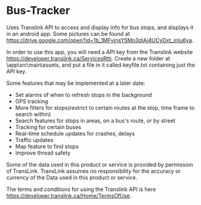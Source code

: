 # Bus-Tracker

Uses Translink API to access and display info for bus stops, and displays it in an android app. Some pictures can be found at https://drive.google.com/open?id=1b_1MFvjnsY5Mo3diAi4UCyDxt_mlu6ya.

In order to use this app, you will need a API key from the Translink website https://developer.translink.ca/ServicesRtti. Create a new folder at \app\src\main\assets, and put a file in it called keyfile.txt containing just the API key.

Some features that may be implemented at a later date:
- Set alarms of when to refresh stops in the background
- GPS tracking
- More filters for stops(restrict to certain routes at the stop, time frame to search within)
- Search features for stops in areas, on a bus's route, or by street 
- Tracking for certain buses
- Real-time schedule updates for crashes, delays
- Traffic updates
- Map feature to find stops
- Improve thread safety

Some of the data used in this product or service is provided by permission of TransLink. TransLink assumes no responsibility for the accuracy or currency of the Data used in this product or service.

The terms and conditions for using the Translink API is here https://developer.translink.ca/Home/TermsOfUse.
